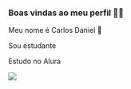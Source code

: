 ### Boas vindas ao meu perfil 🥇👊

Meu nome é Carlos Daniel 🍺

Sou estudante 

Estudo no Alura 

![](https://media.tenor.com/UpTzOIi2z-sAAAAM/cat-the-cat.gif)
